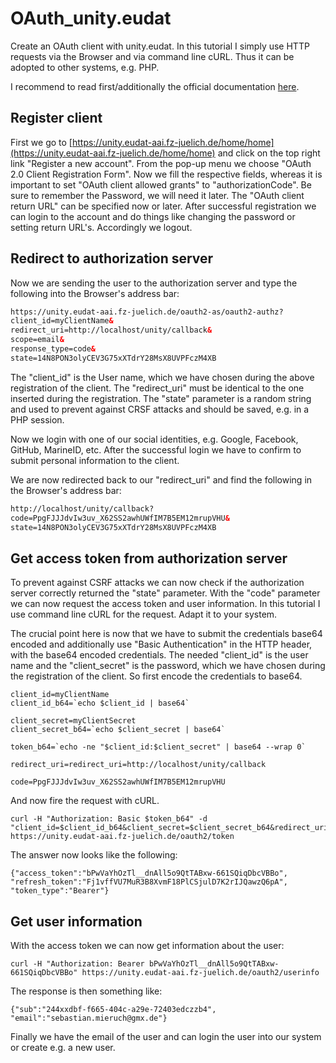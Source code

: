# OAuth_unity.eudat

Create an OAuth client with unity.eudat. In this tutorial I simply use
HTTP requests via the Browser and via command line cURL. Thus it can
be adopted to other systems, e.g. PHP.

I recommend to read first/additionally the official documentation
[here](https://www.eudat.eu/services/userdoc/b2access-service-integration).

## Register client

First we go to
[https://unity.eudat-aai.fz-juelich.de/home/home](https://unity.eudat-aai.fz-juelich.de/home/home)
and click on the top right link "Register a new account". From the
pop-up menu we choose "OAuth 2.0 Client Registration Form". Now we
fill the respective fields, whereas it is important to set "OAuth
client allowed grants" to "authorizationCode". Be sure to remember the
Password, we will need it later. The "OAuth client return URL" can be
specified now or later. After successful registration we can login to
the account and do things like changing the password or setting return
URL's. Accordingly we logout.

## Redirect to authorization server

Now we are sending the user to the authorization server and type the following into the Browser's address bar:

``` html
https://unity.eudat-aai.fz-juelich.de/oauth2-as/oauth2-authz?
client_id=myClientName&
redirect_uri=http://localhost/unity/callback&
scope=email&
response_type=code&
state=14N8PON3olyCEV3G75xXTdrY28MsX8UVPFczM4XB
```

The "client_id" is the User name, which we have chosen during the
above registration of the client. The "redirect_uri" must be identical
to the one inserted during the registration. The "state" parameter is a
random string and used to prevent against CRSF attacks and should be
saved, e.g. in a PHP session.

Now we login with one of our social identities, e.g. Google, Facebook,
GitHub, MarineID, etc. After the successful login we have to confirm
to submit personal information to the client.

We are now redirected back to our "redirect_uri" and find the following in the Browser's address bar:

``` html
http://localhost/unity/callback?
code=PpgFJJJdvIw3uv_X62SS2awhUWfIM7B5EM12mrupVHU&
state=14N8PON3olyCEV3G75xXTdrY28MsX8UVPFczM4XB
```

## Get access token from authorization server

To prevent against CSRF attacks we can now check if the authorization
server correctly returned the "state" parameter. With the "code"
parameter we can now request the access token and user information. In
this tutorial I use command line cURL for the request. Adapt it to
your system.

The crucial point here is now that we have to submit the credentials
base64 encoded and additionally use "Basic Authentication" in the HTTP
header, with the base64 encoded credentials. The needed "client_id" is
the user name and the "client_secret" is the password, which we have
chosen during the registration of the client. So first encode the
credentials to base64.

``` shell
client_id=myClientName
client_id_b64=`echo $client_id | base64`

client_secret=myClientSecret
client_secret_b64=`echo $client_secret | base64`

token_b64=`echo -ne "$client_id:$client_secret" | base64 --wrap 0`

redirect_uri=redirect_uri=http://localhost/unity/callback

code=PpgFJJJdvIw3uv_X62SS2awhUWfIM7B5EM12mrupVHU
```

And now fire the request with cURL.

``` shell
curl -H "Authorization: Basic $token_b64" -d "client_id=$client_id_b64&client_secret=$client_secret_b64&redirect_uri=$redirect_uri&code=$code&grant_type=authorization_code" https://unity.eudat-aai.fz-juelich.de/oauth2/token
```

The answer now looks like the following:

``` shell
{"access_token":"bPwVaYhOzTl__dnAll5o9QtTABxw-661SQiqDbcVBBo",
"refresh_token":"Fj1vffVU7MuR3B8XvmF18PlCSjulD7K2rIJQawzQ6pA",
"token_type":"Bearer"}
```

## Get user information

With the access token we can now get information about the user:

``` shell
curl -H "Authorization: Bearer bPwVaYhOzTl__dnAll5o9QtTABxw-661SQiqDbcVBBo" https://unity.eudat-aai.fz-juelich.de/oauth2/userinfo
```

The response is then something like:

``` shell
{"sub":"244xxdbf-f665-404c-a29e-72403edczzb4",
"email":"sebastian.mieruch@gmx.de"}
```

Finally we have the email of the user and can login the user into our
system or create e.g. a new user.
























